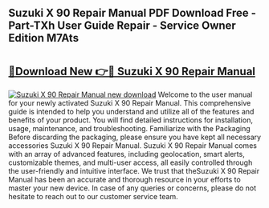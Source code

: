 ## Suzuki X 90 Repair Manual PDF Download Free - Part-TXh User Guide Repair - Service Owner Edition M7Ats

# <h2><a href="http://bc69688.oget.top/?id=Suzuki+X+90+Repair+Manual">🔗Download New 👉🔴 Suzuki X 90 Repair Manual</a></h2>

[![Suzuki X 90 Repair Manual new download](https://i.imgur.com/5g1atiW.png)](http://bc69688.oget.top/?id=Suzuki+X+90+Repair+Manual)
Welcome to the user manual for your newly activated Suzuki X 90 Repair Manual. This comprehensive guide is intended to help you understand and utilize all of the features and benefits of your product. You will find detailed instructions for installation, usage, maintenance, and troubleshooting. Familiarize with the Packaging Before discarding the packaging, please ensure you have kept all necessary accessories Suzuki X 90 Repair Manual. Suzuki X 90 Repair Manual comes with an array of advanced features, including geolocation, smart alerts, customizable themes, and multi-user access, all easily controlled through the user-friendly and intuitive interface. We trust that theSuzuki X 90 Repair Manual has been an accurate and thorough resource in your efforts to master your new device. In case of any queries or concerns, please do not hesitate to reach out to our customer service team.
